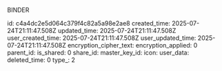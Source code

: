 BINDER

id: c4a4dc2e5d064c379f4c82a5a98e2ae8
created_time: 2025-07-24T21:11:47.508Z
updated_time: 2025-07-24T21:11:47.508Z
user_created_time: 2025-07-24T21:11:47.508Z
user_updated_time: 2025-07-24T21:11:47.508Z
encryption_cipher_text: 
encryption_applied: 0
parent_id: 
is_shared: 0
share_id: 
master_key_id: 
icon: 
user_data: 
deleted_time: 0
type_: 2